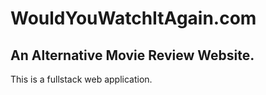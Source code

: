 # WouldYouWatchItAgain.com
## An Alternative Movie Review Website.

This is a fullstack web application. 